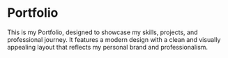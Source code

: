 # Portfolio
This is my Portfolio, designed to showcase my skills, projects, and professional journey. It features a modern design with a clean and visually appealing layout that reflects my personal brand and professionalism.
